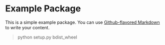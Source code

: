 # Example Package

This is a simple example package. You can use
[Github-flavored Markdown](https://guides.github.com/features/mastering-markdown/)
to write your content.

> python setup.py bdist_wheel 